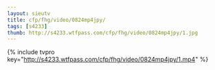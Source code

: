 ```yaml
--- 
layout: sieutv
title: cfp/fhg/video/0824mp4jpy/
tags: [s4233]
thumb: http://s4233.wtfpass.com/cfp/fhg/video/0824mp4jpy/1.jpg
---
```

{% include tvpro key="http://s4233.wtfpass.com/cfp/fhg/video/0824mp4jpy/1.mp4" %} 
